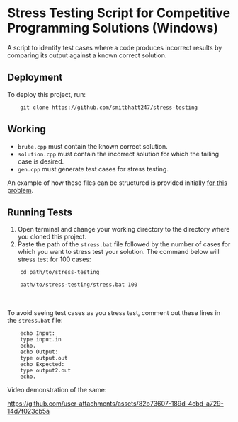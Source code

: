# Stress Testing Script for Competitive Programming Solutions (Windows)
A script to identify test cases where a code produces incorrect results by comparing its output against a known correct solution.

## Deployment

To deploy this project, run:
```
    git clone https://github.com/smitbhatt247/stress-testing
```
## Working

- `brute.cpp` must contain the known correct solution.
- `solution.cpp` must contain the incorrect solution for which the failing case is desired.
- `gen.cpp` must generate test cases for stress testing.

An example of how these files can be structured is provided initially [for this problem](https://codeforces.com/contest/1982/problem/C).

## Running Tests

1. Open terminal and change your working directory to the directory where you cloned this project.
2. Paste the path of the `stress.bat` file followed by the number of cases for which you want to stress test your solution. The command below will stress test for 100 cases:
```
    cd path/to/stress-testing
```
```
    path/to/stress-testing/stress.bat 100
```
\
\
To avoid seeing test cases as you stress test, comment out these lines in the `stress.bat` file:
```
    echo Input: 
    type input.in
    echo.
    echo Output:
    type output.out
    echo Expected:
    type output2.out
    echo.
```
Video demonstration of the same: 

https://github.com/user-attachments/assets/82b73607-189d-4cbd-a729-14d7f023cb5a
